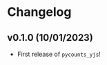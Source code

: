 # Changelog

<!--next-version-placeholder-->

## v0.1.0 (10/01/2023)

- First release of `pycounts_yjs`!